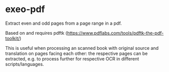# exeo-pdf
Extract even and odd pages from a page range in a pdf.

Based on and requires pdftk (https://www.pdflabs.com/tools/pdftk-the-pdf-toolkit/)

This is useful when processing an scanned book with original source and translation on pages facing each other: the respective pages can be extracted, e.g. to process further for respective OCR in different scripts/languages.
